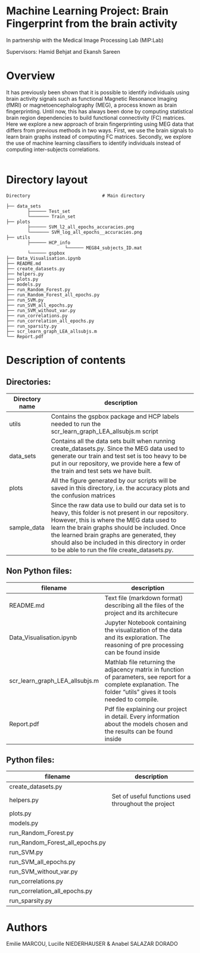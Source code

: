 Machine Learning Project: Brain Fingerprint from the brain activity
==========
In partnership with the Medical Image Processing Lab (MIP:Lab)

Supervisors: Hamid Behjat and Ekansh Sareen


Overview
========
It has previously been shown that it is possible to identify individuals using brain activity signals such as functional Magnetic Resonance Imaging (fMRI) or magnetoencephalography (MEG), a process known as brain fingerprinting. Until now, this has always been done by computing statistical brain region dependencies to build functional connectivity (FC) matrices. Here we explore a new approach of brain fingerprinting using MEG data that differs from previous methods in two ways. First, we use the brain signals to learn brain graphs instead of computing FC matrices. Secondly, we explore the use of machine learning classifiers to identify individuals instead of computing inter-subjects correlations. <br/>
<br/>


Directory layout
================

    Directory                           # Main directory
    
    ├── data_sets
            ├────── Test_set
            └─────── Train_set    
    ├── plots
            ├────── SVM_l2_all_epochs_accuracies.png
            └─────── SVM_log_all_epochs__accuracies.png 
    ├── utils
            ├────── HCP_info
                          └────── MEG84_subjects_ID.mat
            └────── gspbox                                  
    ├── Data_Visualisation.ipynb
    ├── README.md
    ├── create_datasets.py
    ├── helpers.py
    ├── plots.py
    ├── models.py
    ├── run_Random_Forest.py
    ├── run_Random_Forest_all_epochs.py
    ├── run_SVM.py
    ├── run_SVM_all_epochs.py
    ├── run_SVM_without_var.py
    ├── run_correlations.py
    ├── run_correlation_all_epochs.py
    ├── run_sparsity.py
    ├── scr_learn_graph_LEA_allsubjs.m    
    └── Report.pdf
     



Description of contents
==============

Directories:
---------
Directory name                  | description
--------------------------------|------------------------------------------
utils					        | Contains the gspbox package and HCP labels needed to run the scr_learn_graph_LEA_allsubjs.m script
data_sets           		    | Contains all the data sets built when running create_datasets.py. Since the MEG data used to generate our train and test set is                                     too heavy to be put in our repository, we provide here a few of the train and test sets we have built.
plots           		  	    | All the figure generated by our scripts will be saved in this directory, i.e. the accuracy plots and the confusion matrices
sample_data         		    | Since the raw data use to build our data set is to heavy, this folder is not present in our repository. However, this is where the                                   MEG data used to learn the brain graphs should be included. Once the learned brain graphs are generated, they should also be                                         included in this directory in order to be able to run the file create_datasets.py.  


Non Python files:
-----------

filename                        | description
--------------------------------|------------------------------------------
README.md                       | Text file (markdown format) describing all the files of the project and its architecure
Data_Visualisation.ipynb        | Jupyter Notebook containing the visualization of the data and its exploration. The reasoning of pre processing can be found inside
scr_learn_graph_LEA_allsubjs.m  | Mathlab file returning the adjacency matrix in function of parameters, see report for a complete explanation. The folder “utils”                                     gives it tools needed to compile.  
Report.pdf                      | Pdf file explaining our project in detail. Every information about the models chosen and the results can be found inside 





Python files:
---------

filename                        | description
--------------------------------|------------------------------------------
create_datasets.py              |
helpers.py                      |Set of useful functions used throughout the project
plots.py                        |
models.py                       |
run_Random_Forest.py            |
run_Random_Forest_all_epochs.py |
run_SVM.py                      |
run_SVM_all_epochs.py           |
run_SVM_without_var.py          |
run_correlations.py             |
run_correlation_all_epochs.py   |
run_sparsity.py                 |

Authors
=======
Emilie MARCOU, Lucille NIEDERHAUSER & Anabel SALAZAR DORADO
